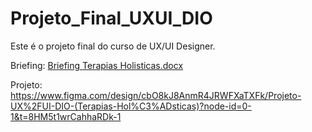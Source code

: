 # Projeto_Final_UXUI_DIO
Este é o projeto final do curso de UX/UI Designer.

Briefing:
[Briefing Terapias Holisticas.docx](https://github.com/user-attachments/files/17981474/Briefing.Terapias.Holisticas.docx)

Projeto:
https://www.figma.com/design/cbO8kJ8AnmR4JRWFXaTXFk/Projeto-UX%2FUI-DIO-(Terapias-Hol%C3%ADsticas)?node-id=0-1&t=8HM5t1wrCahhaRDk-1
